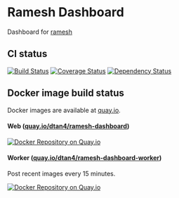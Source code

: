 # Ramesh Dashboard

Dashboard for [ramesh](https://github.com/dtan4/ramesh)

## CI status

[![Build Status](https://travis-ci.org/dtan4/ramesh-dashboard.svg)](https://travis-ci.org/dtan4/ramesh-dashboard)
[![Coverage Status](https://img.shields.io/coveralls/dtan4/ramesh-dashboard.svg)](https://coveralls.io/r/dtan4/ramesh-dashboard)
[![Dependency Status](https://gemnasium.com/dtan4/ramesh-dashboard.svg)](https://gemnasium.com/dtan4/ramesh-dashboard)

## Docker image build status

Docker images are available at [quay.io](https://quay.io).

#### Web ([quay.io/dtan4/ramesh-dashboard](https://quay.io/repository/dtan4/ramesh-dashboard))

[![Docker Repository on Quay.io](https://quay.io/repository/dtan4/ramesh-dashboard/status "Docker Repository on Quay.io")](https://quay.io/repository/dtan4/ramesh-dashboard)

#### Worker ([quay.io/dtan4/ramesh-dashboard-worker](https://quay.io/repository/dtan4/ramesh-dashboard-worker))

Post recent images every 15 minutes.

[![Docker Repository on Quay.io](https://quay.io/repository/dtan4/ramesh-dashboard-worker/status "Docker Repository on Quay.io")](https://quay.io/repository/dtan4/ramesh-dashboard-worker)
